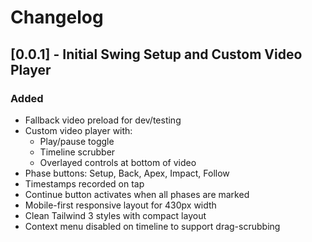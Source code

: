# Changelog

## [0.0.1] - Initial Swing Setup and Custom Video Player

### Added
- Fallback video preload for dev/testing
- Custom video player with:
  - Play/pause toggle
  - Timeline scrubber
  - Overlayed controls at bottom of video
- Phase buttons: Setup, Back, Apex, Impact, Follow
- Timestamps recorded on tap
- Continue button activates when all phases are marked
- Mobile-first responsive layout for 430px width
- Clean Tailwind 3 styles with compact layout
- Context menu disabled on timeline to support drag-scrubbing
